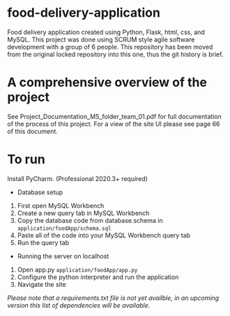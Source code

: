 # food-delivery-application
Food delivery application created using Python, Flask, html, css, and MySQL. This project was done using SCRUM style agile software development with a group of 6 people. This repository has been moved from the original locked repository into this one, thus the git history is brief.

# A comprehensive overview of the project
See Project_Documentation_M5_folder_team_01.pdf for full documentation of the process of this project. For a view of the site UI please see page 66 of this document.

# To run
Install PyCharm. (Professional 2020.3+ required)
* Database setup
1. First open MySQL Workbench
2. Create a new query tab in MySQL Workbench
3. Copy the database code from database.schema in
```application/foodApp/schema.sql```
4. Paste all of the code into your MySQL Workbench query tab
5. Run the query tab
* Running the server on localhost
1. Open app.py
```application/foodApp/app.py```
2. Configure the python interpreter and run the application
3. Navigate the site

*Please note that a requirements.txt file is not yet availble, in an upcoming version this list of dependencies will be available.*
